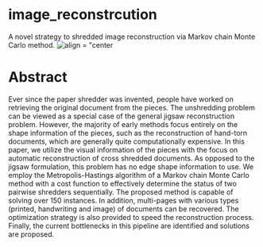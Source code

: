 # image_reconstrcution
A novel strategy to shredded image reconstruction via Markov chain Monte Carlo method.
![align = "center](https://media.giphy.com/media/v1.Y2lkPTc5MGI3NjExOTZiMTU1Mjc3OWFiNjQxN2UxZDg3YjliYmNiNTNiMWRlOTdmMzg0NCZjdD1n/kU2Ji6KDfgz1BKVlxZ/giphy.gif)
# Abstract
Ever since the paper shredder was invented, people have worked on retrieving the original document from the pieces. The unshredding problem can be viewed as a special case of the general jigsaw reconstruction problem. However, the majority of early methods focus entirely on the shape information of the pieces, such as the reconstruction of hand-torn documents, which are generally quite computationally expensive. In this paper, we utilize the visual information of the pieces with the focus on automatic reconstruction of cross shredded documents. As opposed to the jigsaw formulation, this problem has no edge shape information to use. We employ the Metropolis-Hastings algorithm of a Markov chain Monte Carlo method with a cost function to effectively determine the status of two pairwise shredders sequentially. The proposed method is capable of solving over 150 instances. In addition, multi-pages with various types (printed, handwriting and image) of documents can be recovered. The optimization strategy is also provided to speed the reconstruction process.  Finally, the current bottlenecks in this pipeline are identified and solutions are proposed.


